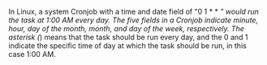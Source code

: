 In Linux, a system Cronjob with a time and date field of "0 1 * * *" would run the task at 1:00 AM every day. The five fields in a Cronjob indicate minute, hour, day of the month, month, and day of the week, respectively. The asterisk (*) means that the task should be run every day, and the 0 and 1 indicate the specific time of day at which the task should be run, in this case 1:00 AM.
